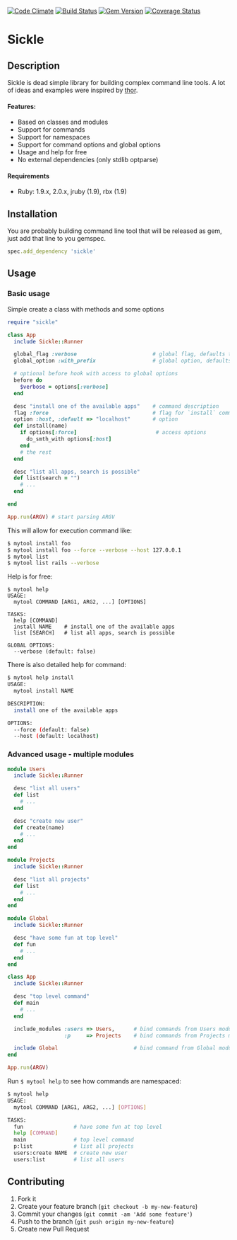 [![Code Climate](https://codeclimate.com/github/teamon/sickle.png)](https://codeclimate.com/github/teamon/sickle)
[![Build Status](https://travis-ci.org/teamon/sickle.png?branch=master)](https://travis-ci.org/teamon/sickle)
[![Gem Version](https://badge.fury.io/rb/sickle.png)](https://rubygems.org/gems/sickle)
[![Coverage Status](https://coveralls.io/repos/teamon/sickle/badge.png?branch=master)](https://coveralls.io/r/teamon/sickle)

# Sickle

## Description

Sickle is dead simple library for building complex command line tools. A lot of ideas and examples were inspired by [thor](https://github.com/wycats/thor).

#### Features:

* Based on classes and modules
* Support for commands
* Support for namespaces
* Support for command options and global options
* Usage and help for free
* No external dependencies (only stdlib optparse)

#### Requirements

* Ruby: 1.9.x, 2.0.x, jruby (1.9), rbx (1.9)


## Installation

You are probably building command line tool that will be released as gem, just add that line to you gemspec.

```ruby
spec.add_dependency 'sickle'
```

## Usage

### Basic usage

Simple create a class with methods and some options

```ruby
require "sickle"

class App
  include Sickle::Runner

  global_flag :verbose                        # global flag, defaults to false
  global_option :with_prefix                  # global option, defaults to nil

  # optional before hook with access to global options
  before do
    $verbose = options[:verbose]
  end

  desc "install one of the available apps"    # command description
  flag :force                                 # flag for `install` command
  option :host, :default => "localhost"       # option
  def install(name)
    if options[:force]                         # access options
      do_smth_with options[:host]
    end
    # the rest
  end

  desc "list all apps, search is possible"
  def list(search = "")
    # ...
  end

end

App.run(ARGV) # start parsing ARGV
```

This will allow for execution command like:

```bash
$ mytool install foo
$ mytool install foo --force --verbose --host 127.0.0.1
$ mytool list
$ mytool list rails --verbose
```

Help is for free:

```
$ mytool help
USAGE:
  mytool COMMAND [ARG1, ARG2, ...] [OPTIONS]

TASKS:
  help [COMMAND]
  install NAME    # install one of the available apps
  list [SEARCH]   # list all apps, search is possible

GLOBAL OPTIONS:
  --verbose (default: false)
```

There is also detailed help for command:

```bash
$ mytool help install
USAGE:
  mytool install NAME

DESCRIPTION:
  install one of the available apps

OPTIONS:
  --force (default: false)
  --host (default: localhost)
```


### Advanced usage - multiple modules

```ruby
module Users
  include Sickle::Runner

  desc "list all users"
  def list
    # ...
  end

  desc "create new user"
  def create(name)
    # ...
  end
end

module Projects
  include Sickle::Runner

  desc "list all projects"
  def list
    # ...
  end
end

module Global
  include Sickle::Runner

  desc "have some fun at top level"
  def fun
    # ...
  end
end

class App
  include Sickle::Runner

  desc "top level command"
  def main
    # ...
  end

  include_modules :users => Users,      # bind commands from Users module under "users" namespace
                  :p     => Projects    # bind commands from Projects module under "p" namespace

  include Global                        # bind command from Global module at top level namespace
end

App.run(ARGV)

```

Run `$ mytool help` to see how commands are namespaced:

```bash
$ mytool help
USAGE:
  mytool COMMAND [ARG1, ARG2, ...] [OPTIONS]

TASKS:
  fun                # have some fun at top level
  help [COMMAND]
  main               # top level command
  p:list             # list all projects
  users:create NAME  # create new user
  users:list         # list all users
```

## Contributing

1. Fork it
2. Create your feature branch (`git checkout -b my-new-feature`)
3. Commit your changes (`git commit -am 'Add some feature'`)
4. Push to the branch (`git push origin my-new-feature`)
5. Create new Pull Request
